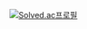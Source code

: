 [![Solved.ac프로필](http://mazassumnida.wtf/api/v2/generate_badge?boj=gguip7554)](https://solved.ac/gguip7554)
